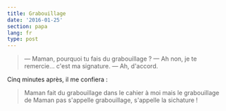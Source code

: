 ```yaml
---
title: Grabouillage
date: '2016-01-25'
section: papa
lang: fr
type: post
---
```


> — Maman, pourquoi tu fais du grabouillage ?
> — Ah non, je te remercie… c'est ma signature.
> — Ah, d'accord.

Cinq minutes après, il me confiera :

> Maman fait du grabouillage dans le cahier à moi mais le grabouillage de Maman pas s'appelle grabouillage, s'appelle la sichature !
